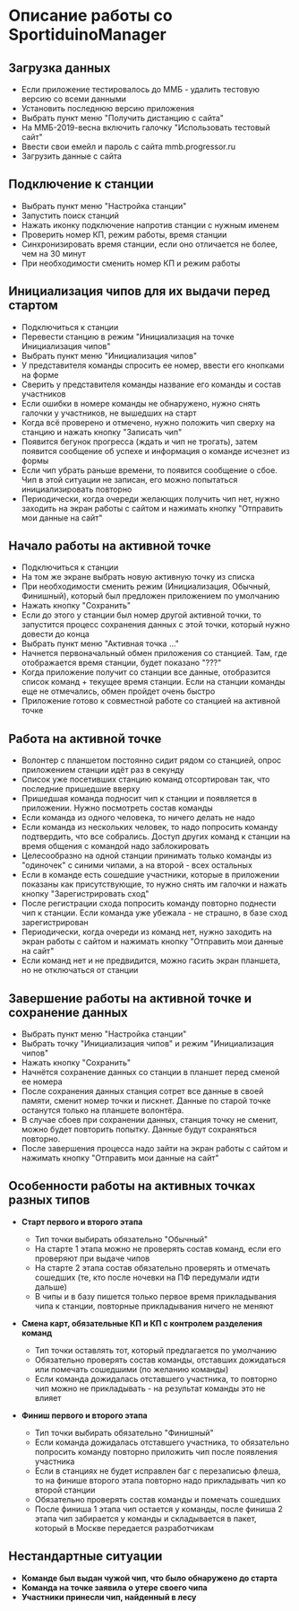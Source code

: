 # Описание работы со SportiduinoManager 


## Загрузка данных

* Если приложение тестировалось до ММБ - удалить тестовую версию со всеми данными
* Установить последнюю версию приложения
* Выбрать пункт меню "Получить дистанцию с сайта"
* На ММБ-2019-весна включить галочку "Использовать тестовый сайт"
* Ввести свои емейл и пароль с сайта mmb.progressor.ru
* Загрузить данные с сайта


## Подключение к станции

* Выбрать пункт меню "Настройка станции"
* Запустить поиск станций
* Нажать иконку подключение напротив станции с нужным именем
* Проверить номер КП, режим работы, время станции
* Синхронизировать время станции, если оно отличается не более, чем на 30 минут
* При необходимости сменить номер КП и режим работы


## Инициализация чипов для их выдачи перед стартом

* Подключиться к станции
* Перевести станцию в режим "Инициализация на точке Инициализация чипов"
* Выбрать пункт меню "Инициализация чипов"
* У представителя команды спросить ее номер, ввести его кнопками на форме
* Сверить у представителя команды название его команды и состав участников
* Если ошибки в номере команды не обнаружено, нужно снять галочки у участников, не вышедших на старт
* Когда всё проверено и отмечено, нужно положить чип сверху на станцию и нажать кнопку "Записать чип"
* Появится бегунок прогресса (ждать и чип не трогать), затем появится сообщение об успехе и информация о команде исчезнет из формы
* Если чип убрать раньше времени, то появится сообщение о сбое. Чип в этой ситуации не записан, его можно попытаться инициализировать повторно
* Периодически, когда очереди желающих получить чип нет, нужно заходить на экран работы с сайтом и нажимать кнопку "Отправить мои данные на сайт"


## Начало работы на активной точке

* Подключиться к станции
* На том же экране выбрать новую активную точку из списка
* При необходимости сменить режим (Инициализация, Обычный, Финишный), который был предложен приложением по умолчанию
* Нажать кнопку "Сохранить"
* Если до этого у станции был номер другой активной точки, то запустится процесс сохранения данных с этой точки, который нужно довести до конца
* Выбрать пункт меню "Активная точка ..."
* Начнется первоначальный обмен приложения со станцией. Там, где отображается время станции, будет показано "???"
* Когда приложение получит со станции все данные, отобразится список команд + текущее время станции. Если на станции команды еще не отмечались, обмен пройдет очень быстро
* Приложение готово к совместной работе со станцией на активной точке


## Работа на активной точке

* Волонтер с планшетом постоянно сидит рядом со станцией, опрос приложением станции идёт раз в секунду
* Список уже посетивших станцию команд отсортирован так, что последние пришедшие вверху
* Пришедшая команда подносит чип к станции и появляется в приложении. Нужно посмотреть состав команды
* Если команда из одного человека, то ничего делать не надо
* Если команда из нескольких человек, то надо попросить команду подтвердить, что все собрались. Доступ других команд к станции на время общения с командой надо заблокировать
* Целесообразно на одной станции принимать только команды из "одиночек" с синими чипами, а на второй - всех остальных
* Если в команде есть сошедшие участники, которые в приложении показаны как присутствующие, то нужно снять им галочки и нажать кнопку "Зарегистрировать сход"
* После регистрации схода попросить команду повторно поднести чип к станции. Если команда уже убежала - не страшно, в базе сход зарегистрирован
* Периодически, когда очереди из команд нет, нужно заходить на экран работы с сайтом и нажимать кнопку "Отправить мои данные на сайт"
* Если команд нет и не предвидится, можно гасить экран планшета, но не отключаться от станции


## Завершение работы на активной точке и сохранение данных

* Выбрать пункт меню "Настройка станции"
* Выбрать точку "Инициализация чипов" и режим "Инициализация чипов"
* Нажать кнопку "Сохранить"
* Начнётся сохранение данных со станции в планшет перед сменой ее номера
* После сохранения данных станция сотрет все данные в своей памяти, сменит номер точки и пискнет. Данные по старой точке останутся только на планшете волонтёра.
* В случае сбоев при сохранении данных, станция точку не сменит, можно будет повторить попытку. Данные будут сохраняться повторно.
* После завершения процесса надо зайти на экран работы с сайтом и нажимать кнопку "Отправить мои данные на сайт"


## Особенности работы на активных точках разных типов

* **Старт первого и второго этапа**
   * Тип точки выбирать обязательно "Обычный"
   * На старте 1 этапа можно не проверять состав команд, если его проверяют при выдаче чипов
   * На старте 2 этапа состав обязательно проверять и отмечать сошедших (те, кто после ночевки на ПФ передумали идти дальше)
   * В чипы и в базу пишется только первое время прикладывания чипа к станции, повторные прикладывания ничего не меняют

* **Смена карт, обязательные КП и КП с контролем разделения команд**
   * Тип точки оставлять тот, который предлагается по умолчанию
   * Обязательно проверять состав команды, отставших дожидаться или помечать сошедшими (по желанию команды)
   * Если команда дожидалась отставшего участника, то повторно чип можно не прикладывать - на результат команды это не влияет

* **Финиш первого и второго этапа**
   * Тип точки выбирать обязательно "Финишный"
   * Если команда дожидалась отставшего участника, то обязательно попросить команду повторно приложить чип после появления участника
   * Если в станциях не будет исправлен баг с перезаписью флеша, то на финише второго этапа повторно надо прикладывать чип ко второй станции
   * Обязательно проверять состав команды и помечать сошедших
   * После финиша 1 этапа чип остается у команды, после финиша 2 этапа чип забирается у команды и складывается в пакет, который в Москве передается разработчикам


## Нестандартные ситуации

* **Команде был выдан чужой чип, что было обнаружено до старта**
* **Команда на точке заявила о утере своего чипа**
* **Участники принесли чип, найденный в лесу**
